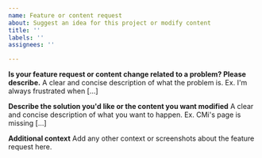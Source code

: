 ```yaml
---
name: Feature or content request
about: Suggest an idea for this project or modify content
title: ''
labels: ''
assignees: ''

---
```


**Is your feature request or content change related to a problem? Please describe.**
A clear and concise description of what the problem is. Ex. I'm always frustrated when [...]

**Describe the solution you'd like or the content you want modified**
A clear and concise description of what you want to happen. Ex. CMi's page is missing [...]

**Additional context**
Add any other context or screenshots about the feature request here.
